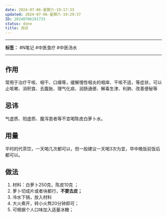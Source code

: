 ```yaml
---
date: 2024-07-06-星期六-19:17:33
updated: 2024-07-06-星期六-19:29:37
ID: 20240706191733
status: done
title: 测试
---
```

---
**标签：** #N笔记 #中医食疗 #中医汤水  

---
## 作用
常用于治疗干咳、咽干、口燥等，缓解慢性咽炎的咽痒、干咳不适，等症状，可以止咳嗽、消积食、去腹胀、理气化痰、润肠通便、解毒生津、利肺、改善便秘等

## 忌讳
气虚质、阳虚质、腹泻患者等不宜喝陈皮白萝卜水。

## 用量
平时的代茶饮，一天喝几次都可以，但一般建议一天喝3次为宜，早中晚饭前饭后都可以。


## 做法
1. 材料：白萝卜250克，陈皮10克 ；
2. 萝卜切成片或者块都行，**不要去皮；**
3. 冷水下锅，放入材料
4. 大火煮开，转小火熬20分钟即可；
5. 可根据个人口味加入适量冰糖；


